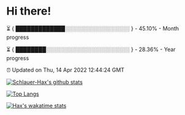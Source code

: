 # Hi there!

⏳ { █████████████░░░░░░░░░░░░░░░░░ } - 45.10% - Month progress

⏳ { ████████░░░░░░░░░░░░░░░░░░░░░░ } - 28.36% - Year progress

⏰ Updated on Thu, 14 Apr 2022 12:44:24 GMT


[![Schlauer-Hax's github stats](https://github-readme-stats.vercel.app/api?username=Schlauer-Hax&show_icons=true&theme=dark&count_private=true)](https://github.com/Schlauer-Hax)


[![Top Langs](https://github-readme-stats.vercel.app/api/top-langs/?username=Schlauer-Hax&layout=compact&theme=dark)](https://github.com/Schlauer-Hax?tab=repositories)


[![Hax's wakatime stats](https://github-readme-stats.vercel.app/api/wakatime?username=Hax&theme=dark)](https://wakatime.com/@Hax)


